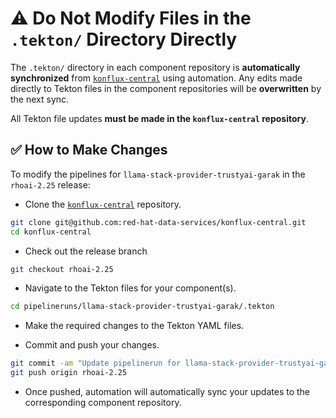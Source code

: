 # ⚠️ Do Not Modify Files in the `.tekton/` Directory Directly

The `.tekton/` directory in each component repository is **automatically synchronized** from [`konflux-central`](https://github.com/red-hat-data-services/konflux-central) using automation. Any edits made directly to Tekton files in the component repositories will be **overwritten** by the next sync.

All Tekton file updates **must be made in the `konflux-central` repository**.

## ✅ How to Make Changes

To modify the pipelines for `llama-stack-provider-trustyai-garak` in the `rhoai-2.25` release:

- Clone the [`konflux-central`](https://github.com/red-hat-data-services/konflux-central) repository.

```bash
git clone git@github.com:red-hat-data-services/konflux-central.git
cd konflux-central
```

- Check out the release branch

```bash
git checkout rhoai-2.25
```

- Navigate to the Tekton files for your component(s).

```bash
cd pipelineruns/llama-stack-provider-trustyai-garak/.tekton
```

- Make the required changes to the Tekton YAML files.

- Commit and push your changes.

```bash
git commit -am "Update pipelinerun for llama-stack-provider-trustyai-garak (rhoai-2.25)"
git push origin rhoai-2.25
```

- Once pushed, automation will automatically sync your updates to the corresponding component repository.
